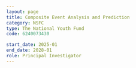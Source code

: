 ```yaml
---
layout: page
title: Composite Event Analysis and Prediction
category: NSFC
type: The National Youth Fund
code: 6240073430

start_date: 2025-01
end_date: 2028-01
role: Principal Investigator
---
```

